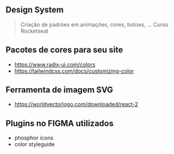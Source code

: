 ## Design System

> Criação de padrões em animações, cores, botoes, ...
> Curso Rocketseat

## Pacotes de cores para seu site

- https://www.radix-ui.com/colors
- https://tailwindcss.com/docs/customizing-color

## Ferramenta de imagem SVG

- https://worldvectorlogo.com/downloaded/react-2

## Plugins no FIGMA utilizados

- phosphor icons
- color styleguide

